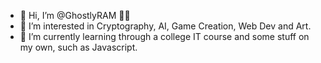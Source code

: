 - 👋 Hi, I’m @GhostlyRAM 👻🐏 
- 👀 I’m interested in Cryptography, AI, Game Creation, Web Dev and Art.
- 🌱 I’m currently learning through a college IT course and some stuff on my own, such as Javascript.

